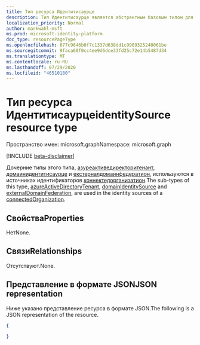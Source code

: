```yaml
---
title: Тип ресурса Идентитисаурце
description: Тип Идентитисаурце является абстрактным базовым типом для источника удостоверения для подключенной Организации.
localization_priority: Normal
author: markwahl-msft
ms.prod: microsoft-identity-platform
doc_type: resourcePageType
ms.openlocfilehash: 677c9646b0f7c1337d638dd1c9909325240061be
ms.sourcegitcommit: 9faca60f0cc4ee9d6dce33fd25c72e14b5487d34
ms.translationtype: MT
ms.contentlocale: ru-RU
ms.lasthandoff: 07/29/2020
ms.locfileid: "46510180"
---
```

# <a name="identitysource-resource-type"></a><span data-ttu-id="061bc-103">Тип ресурса Идентитисаурце</span><span class="sxs-lookup"><span data-stu-id="061bc-103">identitySource resource type</span></span>

<span data-ttu-id="061bc-104">Пространство имен: microsoft.graph</span><span class="sxs-lookup"><span data-stu-id="061bc-104">Namespace: microsoft.graph</span></span>

[!INCLUDE [beta-disclaimer](../../includes/beta-disclaimer.md)]

<span data-ttu-id="061bc-105">Дочерние типы этого типа, [азуреактиведиректоритенант](azureactivedirectorytenant.md), [домаинидентитисаурце](domainidentitysource.md) и [екстерналдомаинфедератион](externaldomainfederation.md), используются в источниках идентификаторов [коннектедорганизатион](connectedOrganization.md).</span><span class="sxs-lookup"><span data-stu-id="061bc-105">The sub-types of this type, [azureActiveDirectoryTenant](azureactivedirectorytenant.md), [domainIdentitySource](domainidentitysource.md) and [externalDomainFederation](externaldomainfederation.md), are used in the identity sources of a [connectedOrganization](connectedOrganization.md).</span></span>

## <a name="properties"></a><span data-ttu-id="061bc-106">Свойства</span><span class="sxs-lookup"><span data-stu-id="061bc-106">Properties</span></span>

<span data-ttu-id="061bc-107">Нет</span><span class="sxs-lookup"><span data-stu-id="061bc-107">None.</span></span>

## <a name="relationships"></a><span data-ttu-id="061bc-108">Связи</span><span class="sxs-lookup"><span data-stu-id="061bc-108">Relationships</span></span>

<span data-ttu-id="061bc-109">Отсутствуют.</span><span class="sxs-lookup"><span data-stu-id="061bc-109">None.</span></span>

## <a name="json-representation"></a><span data-ttu-id="061bc-110">Представление в формате JSON</span><span class="sxs-lookup"><span data-stu-id="061bc-110">JSON representation</span></span>

<span data-ttu-id="061bc-111">Ниже указано представление ресурса в формате JSON.</span><span class="sxs-lookup"><span data-stu-id="061bc-111">The following is a JSON representation of the resource.</span></span>
<!-- {
  "blockType": "resource",
  "@odata.type": "microsoft.graph.identitySource"
}
-->
``` json
{

}
```

<!-- uuid: 16cd6b66-4b1a-43a1-adaf-3a886856ed98
2019-02-04 14:57:30 UTC -->
<!-- {
  "type": "#page.annotation",
  "description": "identitySource resource type",
  "keywords": "",
  "section": "documentation",
  "tocPath": ""
}-->
